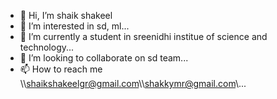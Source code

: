 - 👋 Hi, I’m shaik shakeel
- 👀 I’m interested in sd, ml...
- 🌱 I’m currently a student in sreenidhi institue of science and technology...
- 💞️ I’m looking to collaborate on sd team...
- 📫 How to reach me \\\shaikshakeelgr@gmail.com\\\\shakkymr@gmail.com\\\...

<!---
shaikshakeelgr/shaikshakeelgr is a ✨ special ✨ repository because its `README.md` (this file) appears on your GitHub profile.
You can click the Preview link to take a look at your changes.
--->
